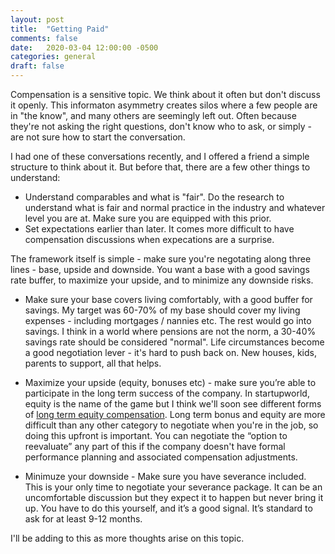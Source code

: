 ```yaml
---
layout: post
title:  "Getting Paid"
comments: false
date:   2020-03-04 12:00:00 -0500
categories: general
draft: false
---
```


Compensation is a sensitive topic. We think about it often but don't discuss it openly. This informaton asymmetry creates silos where a few people are in "the know", and many others are seemingly left out. Often because they're not asking the right questions, don't know who to ask, or simply - are not sure how to start the conversation. 

I had one of these conversations recently, and I offered a friend a simple structure to think about it. But before that, there are a few other things to understand:

* Understand comparables and what is "fair". Do the research to understand what is fair and normal practice in the industry and whatever level you are at. Make sure you are equipped with this prior.
* Set expectations earlier than later. It comes more difficult to have compensation discussions when expecations are a surprise. 

The framework itself is simple - make sure you're negotating along three lines - base, upside and downside. You want a base with a good savings rate buffer,  to maximize your upside, and to minimize any downside risks. 

* Make sure your base covers living comfortably, with a good buffer for savings. My target was 60-70% of my base should cover my living expenses - including mortgages / nannies etc. The rest would go into savings. I think in a world where pensions are not the norm, a 30-40% savings rate should be considered "normal". Life circumstances become a good negotiation lever - it's hard to push back on. New houses, kids, parents to support, all that helps. 

* Maximize your upside (equity, bonuses etc) - make sure you’re able to participate in the long term success of the company. In startupworld, equity is the name of the game but I think we'll soon see different forms of [long term equity compensation](https://www.investopedia.com/terms/l/long_term_incentive-plan.asp). Long term bonus and equity are more difficult than any other category to negotiate when you're in the job, so doing this upfront is important. You can negotiate the “option to reevaluate” any part of this if the company doesn't have formal performance planning and associated compensation adjustments. 

* Minimuze your downside - Make sure you have severance included. This is your only time to negotiate your severance package. It can be an uncomfortable discussion but they expect it to happen but never bring it up. You have to do this yourself, and it’s a good signal. It’s standard to ask for at least 9-12 months.

I'll be adding to this as more thoughts arise on this topic. 
